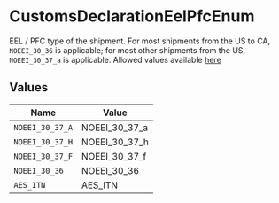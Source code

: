 # CustomsDeclarationEelPfcEnum

EEL / PFC type of the shipment. For most shipments from the US to CA, `NOEEI_30_36` is applicable; for most 
other shipments from the US, `NOEEI_30_37_a` is applicable.
Allowed values available <a href="#tag/Customs-Declaration-EELPFC">here</a>


## Values

| Name            | Value           |
| --------------- | --------------- |
| `NOEEI_30_37_A` | NOEEI_30_37_a   |
| `NOEEI_30_37_H` | NOEEI_30_37_h   |
| `NOEEI_30_37_F` | NOEEI_30_37_f   |
| `NOEEI_30_36`   | NOEEI_30_36     |
| `AES_ITN`       | AES_ITN         |